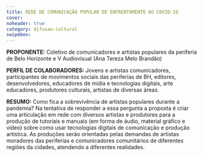 ```yaml
---
title: REDE DE COMUNICAÇÃO POPULAR DE ENFRENTAMENTO AO COVID-19
cover: 
noheader: true
category: difusao-cultural
swipebox: 
---
```

  
**PROPONENTE:**
Coletivo de comunicadores e artistas populares da periferia de Belo Horizonte e V Audiovisual (Ana Tereza Melo Brandão)
  
**PERFIL DE COLABORADORES:** Jovens e artistas comunicadores, participantes de movimentos sociais das periferias de BH, editores, desenvolvedores, educadores de mídia e tecnologias digitais, arte educadores, produtores culturais, artistas de diversas áreas. 
  
**RESUMO:**
Como fica a sobrevivência de artistas populares durante a pandemia? Na tentativa de responder a essa pergunta a proposta é criar uma articulação em rede com diversos artistas e produtores para a produção de tutoriais e manuais (em forma de áudio, material gráfico e vídeo) sobre como usar tecnologias digitais de comunicação e produção artística. As produções serão orientadas pelas demandas de artistas moradores das periferias e comunicadores comunitários de diferentes regiões da cidades, atendendo a diferentes realidades.